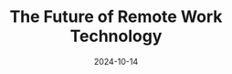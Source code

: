 ---
layout: default
title: "The Future of Remote Work Technology"
date: 2024-10-14
image: ../assets/images/blog/blog2.png
reading_time: 2
excerpt: "The shift to remote work has accelerated the development of innovative technologies designed to enhance productivity and collaboration. Tools like Zoom, Slack, and Asana have become household names, enabling seamless communication and project management from anywhere in the world. As organizations embrace hybrid work models, emerging technologies such as virtual reality (VR) meetings and AI-powered collaboration platforms are set to redefine how teams interact. The future of remote work technology is not just about staying connected; it’s about creating immersive, engaging environments that foster creativity and teamwork, regardless of physical location. Embracing these advancements will be key to thriving in the new work landscape."
---